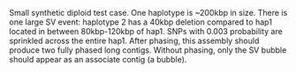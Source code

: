 Small synthetic diploid test case.
One haplotype is ~200kbp in size. There is one large SV event: haplotype 2 has a 40kbp deletion compared to hap1 located in between 80kbp-120kbp of hap1.
SNPs with 0.003 probability are sprinkled across the entire hap1.
After phasing, this assembly should produce two fully phased long contigs.
Without phasing, only the SV bubble should appear as an associate contig (a bubble).
